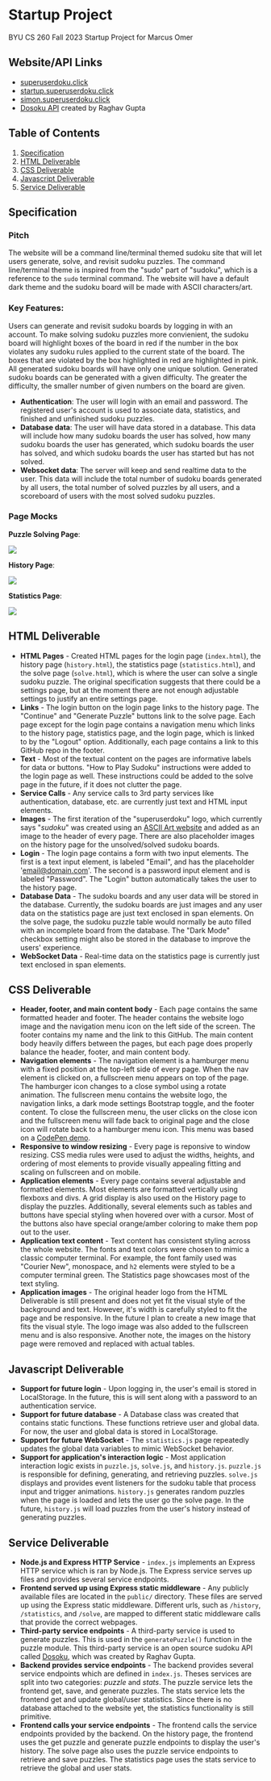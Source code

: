 # Startup Project
BYU CS 260 Fall 2023 Startup Project for Marcus Omer

## Website/API Links
+ [superuserdoku.click](https://superuserdoku.click)
+ [startup.superuserdoku.click](https://startup.superuserdoku.click)
+ [simon.superuserdoku.click](https://simon.superuserdoku.click)
+ [Dosoku API](https://sudoku-api.vercel.app/) created by Raghav Gupta

## Table of Contents
1. [Specification](#specification)
2. [HTML Deliverable](#html-deliverable)
3. [CSS Deliverable](#css-deliverable)
4. [Javascript Deliverable](#javascript-deliverable)
5. [Service Deliverable](#service-deliverable)

## Specification
### Pitch
The website will be a command line/terminal themed sudoku site that will let users generate, solve, and revisit sudoku puzzles. The command line/terminal theme is inspired from the "sudo" part of "sudoku", which is a reference to the `sudo` terminal command. The website will have a default dark theme and the sudoku board will be made with ASCII characters/art. 

### Key Features:
Users can generate and revisit sudoku boards by logging in with an account. To make solving sudoku puzzles more convienient, the sudoku board will highlight boxes of the board in red if the number in the box violates any sudoku rules applied to the current state of the board. The boxes that are violated by the box highlighted in red are highlighted in pink. All generated sudoku boards will have only one unique solution. Generated sudoku boards can be generated with a given difficulty. The greater the difficulty, the smaller number of given numbers on the board are given.
+ **Authentication**: The user will login with an email and password. The registered user's account is used to associate data, statistics, and finished and unfinished sudoku puzzles.
+ **Database data**: The user will have data stored in a database. This data will include how many sudoku boards the user has solved, how many sudoku boards the user has generated, which sudoku boards the user has solved, and which sudoku boards the user has started but has not solved.
+ **Websocket data**: The server will keep and send realtime data to the user. This data will include the total number of sudoku boards generated by all users, the total number of solved puzzles by all users, and a scoreboard of users with the most solved sudoku puzzles.

### Page Mocks
**Puzzle Solving Page**:

![](images/Sudoku_Solve_Page_Mock.png)

**History Page**:

![](images/Sudoku_History_Page_Mock.png)

**Statistics Page**:

![](images/Sudoku_Statistics_Page_Mock.png)



## HTML Deliverable
+ **HTML Pages** - Created HTML pages for the login page (`index.html`), the history page (`history.html`), the statistics page (`statistics.html`), and the solve page (`solve.html`), which is where the user can solve a single sudoku puzzle. The original specification suggests that there could be a settings page, but at the moment there are not enough adjustable settings to justify an entire settings page.
+ **Links** - The login button on the login page links to the history page. The "Continue" and "Generate Puzzle" buttons link to the solve page. Each page except for the login page contains a navigation menu which links to the history page, statistics page, and the login page, which is linked to by the "Logout" option. Additionally, each page contains a link to this GitHub repo in the footer.
+ **Text** - Most of the textual content on the pages are informative labels for data or buttons. "How to Play Sudoku" instructions were added to the login page as well. These instructions could be added to the solve page in the future, if it does not clutter the page.
+ **Service Calls** - Any service calls to 3rd party services like authentication, database, etc. are currently just text and HTML input elements.
+ **Images** - The first iteration of the "superuserdoku" logo, which currently says "*sudoku*" was created using an [ASCII Art website](https://www.asciiart.eu/text-to-ascii-art) and added as an image to the header of every page. There are also placeholder images on the history page for the unsolved/solved sudoku boards.
+ **Login** - The login page contains a form with two input elements. The first is a text input element, is labeled "Email", and has the placeholder 'email@domain.com'. The second is a password input element and is labeled "Password". The "Login" button automatically takes the user to the history page.
+ **Database Data** - The sudoku boards and any user data will be stored in the database. Currently, the sudoku boards are just images and any user data on the statistics page are just text enclosed in span elements. On the solve page, the sudoku puzzle table would normally be auto filled with an incomplete board from the database. The "Dark Mode" checkbox setting might also be stored in the database to improve the users' experience.
+ **WebSocket Data** - Real-time data on the statistics page is currently just text enclosed in span elements.


## CSS Deliverable
+ **Header, footer, and main content body** - Each page contains the same formatted header and footer. The header contains the website logo image and the navigation menu icon on the left side of the screen. The footer contains my name and the link to this GitHub. The main content body heavily differs between the pages, but each page does properly balance the header, footer, and main content body.
+ **Navigation elements** - The navigation element is a hamburger menu with a fixed position at the top-left side of every page. When the nav element is clicked on, a fullscreen menu appears on top of the page. The hamburger icon changes to a close symbol using a rotate animation. The fullscreen menu contains the website logo, the navigation links, a dark mode settings Bootstrap toggle, and the footer content. To close the fullscreen menu, the user clicks on the close icon and the fullscreen menu will fade back to original page and the close icon will rotate back to a hamburger menu icon. This menu was based on a [CodePen demo](https://codepen.io/brenden/pen/VLjKMQ).
+ **Responsive to window resizing** - Every page is reponsive to window resizing. CSS media rules were used to adjust the widths, heights, and ordering of most elements to provide visually appealing fitting and scaling on fullscreen and on mobile.
+ **Application elements** - Every page contains several adjustable and formatted elements. Most elements are formatted vertically using flexboxs and divs. A grid display is also used on the History page to display the puzzles. Additionally, several elements such as tables and buttons have special styling when hovered over with a cursor. Most of the buttons also have special orange/amber coloring to make them pop out to the user.
+ **Application text content** - Text content has consistent styling across the whole website. The fonts and text colors were chosen to mimic a classic computer terminal. For example, the font family used was "Courier New", monospace, and `h2` elements were styled to be a computer terminal green. The Statistics page showcases most of the text styling.
+ **Application images** - The original header logo from the HTML Deliverable is still present and does not yet fit the visual style of the background and text. However, it's width is carefully styled to fit the page and be responsive. In the future I plan to create a new image that fits the visual style. The logo image was also added to the fullscreen menu and is also responsive. Another note, the images on the history page were removed and replaced with actual tables.


## Javascript Deliverable
+ **Support for future login** - Upon logging in, the user's email is stored in LocalStorage. In the future, this is will sent along with a password to an authentication service.
+ **Support for future database** - A Database class was created that contains static functions. These functions retrieve user and global data. For now, the user and global data is stored in LocalStorage.
+ **Support for future WebSocket** - The `statistics.js` page repeatedly updates the global data variables to mimic WebSocket behavior.
+ **Support for application's interaction logic** - Most application interaction logic exists in `puzzle.js`, `solve.js`, and `history.js`. `puzzle.js` is responsible for defining, generating, and retrieving puzzles. `solve.js` displays and provides event listeners for the sudoku table that process input and trigger animations. `history.js` generates random puzzles when the page is loaded and lets the user go the solve page. In the future, `history.js` will load puzzles from the user's history instead of generating puzzles.


## Service Deliverable
+ **Node.js and Express HTTP Service** - `index.js` implements an Express HTTP service which is ran by Node.js. The Express service serves up files and provides several service endpoints.
+ **Frontend served up using Express static middleware** - Any publicly available files are located in the `public/` directory. These files are served up using the Express static middleware. Different urls, such as `/history`, `/statistics`, and `/solve`, are mapped to different static middleware calls that provide the correct webpages.
+ **Third-party service endpoints** - A third-party service is used to generate puzzles. This is used in the `generatePuzzle()` function in the puzzle module. This third-party service is an open source sudoku API called [Dosoku](https://sudoku-api.vercel.app/), which was created by Raghav Gupta.
+ **Backend provides service endpoints** - The backend provides several service endpoints which are defined in `index.js`. Theses services are split into two categories: *puzzle* and *stats*. The puzzle service lets the frontend get, save, and generate puzzles. The stats service lets the frontend get and update global/user statistics. Since there is no database attached to the website yet, the statistics functionality is still primitive.
+ **Frontend calls your service endpoints** - The frontend calls the service endpoints provided by the backend. On the history page, the frontend uses the get puzzle and generate puzzle endpoints to display the user's history. The solve page also uses the puzzle service endpoints to retrieve and save puzzles. The statistics page uses the stats service to retrieve the global and user stats.
